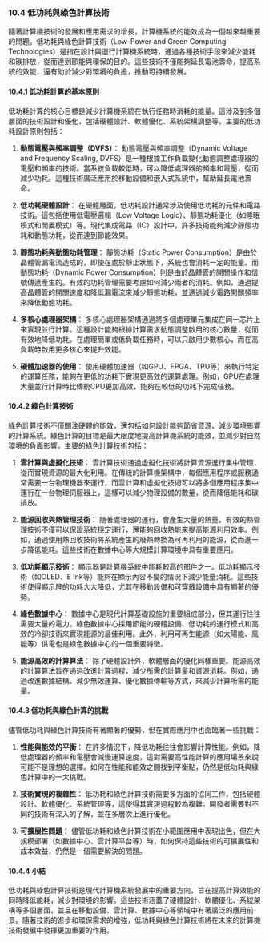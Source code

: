### 10.4 低功耗與綠色計算技術

隨著計算機技術的發展和應用需求的增長，計算機系統的能效成為一個越來越重要的問題。低功耗與綠色計算技術（Low-Power and Green Computing Technologies）是指在設計與運行計算機系統時，通過各種技術手段來減少能耗和碳排放，從而達到節能與環保的目的。這些技術不僅能夠延長電池壽命，提高系統的效能，還有助於減少對環境的負擔，推動可持續發展。

#### 10.4.1 低功耗計算的基本原則

低功耗計算的核心目標是減少計算機系統在執行任務時消耗的能量。這涉及到多個層面的技術設計和優化，包括硬體設計、軟體優化、系統架構調整等。主要的低功耗設計原則包括：

1. **動態電壓與頻率調整（DVFS）**：
   動態電壓與頻率調整（Dynamic Voltage and Frequency Scaling, DVFS）是一種根據工作負載變化動態調整處理器的電壓和頻率的技術。當系統負載較低時，可以降低處理器的頻率和電壓，從而減少功耗。這種技術廣泛應用於移動設備和嵌入式系統中，幫助延長電池壽命。

2. **低功耗硬體設計**：
   在硬體層面，低功耗設計通常涉及使用低功耗的元件和電路技術。這包括使用低電壓邏輯（Low Voltage Logic）、靜態功耗優化（如睡眠模式和閒置模式）等。現代集成電路（IC）設計中，許多技術能夠減少靜態功耗和動態功耗，從而達到節能效果。

3. **靜態功耗與動態功耗管理**：
   靜態功耗（Static Power Consumption）是由於晶體管漏電流造成的，即使在處於靜止狀態下，系統也會消耗一定的能量。而動態功耗（Dynamic Power Consumption）則是由於晶體管的開關操作和信號傳遞產生的。有效的功耗管理需要考慮如何減少兩者的消耗。例如，通過提高晶體管的開關速度和降低漏電流來減少靜態功耗，並通過減少電路開關頻率來降低動態功耗。

4. **多核心處理器架構**：
   多核心處理器架構通過將多個處理單元集成在同一芯片上來實現並行計算。這種設計能夠根據計算需求動態調整啟用的核心數量，從而有效地降低功耗。在處理簡單或低負載任務時，可以只啟用少數核心，而在高負載時啟用更多核心來提升效能。

5. **硬體加速器的使用**：
   使用硬體加速器（如GPU、FPGA、TPU等）來執行特定的運算任務，能夠在更低的功耗下實現更高效的運算處理。例如，GPU在處理大量並行計算時比傳統CPU更加高效，能夠在較低的功耗下完成任務。

#### 10.4.2 綠色計算技術

綠色計算技術不僅關注硬體的能效，還包括如何設計能夠節省資源、減少環境影響的計算系統。綠色計算的目標是最大限度地提高計算機系統的能效，並減少對自然環境的負面影響。主要的綠色計算技術包括：

1. **雲計算與虛擬化技術**：
   雲計算技術通過虛擬化技術將計算資源進行集中管理，從而實現資源的最大化利用。在傳統的計算機架構中，每個應用程序或服務通常需要一台物理機器來運行，而雲計算和虛擬化技術可以將多個應用程序集中運行在一台物理伺服器上，這樣可以減少物理設備的數量，從而降低能耗和碳排放。

2. **能源回收與熱管理技術**：
   隨著處理器的運行，會產生大量的熱量。有效的熱管理技術不僅可以保證系統穩定運行，還能夠回收熱能來提高能源利用效率。例如，通過使用熱回收技術將系統產生的廢熱轉換為可再利用的能源，從而進一步降低能耗。這些技術在數據中心等大規模計算環境中具有重要應用。

3. **低功耗顯示技術**：
   顯示器是計算機系統中能耗較高的部件之一。低功耗顯示技術（如OLED、E Ink等）能夠在顯示內容不變的情況下減少能量消耗。這些技術使得顯示屏的功耗大大降低，尤其在移動設備和可穿戴設備中具有顯著的優勢。

4. **綠色數據中心**：
   數據中心是現代計算基礎設施的重要組成部分，但其運行往往需要大量的電力。綠色數據中心採用節能的硬體設備、低功耗的運行模式和高效的冷卻技術來實現能源的最佳利用。此外，利用可再生能源（如太陽能、風能等）供電也是綠色數據中心的一個重要特徵。

5. **能源高效的計算算法**：
   除了硬體設計外，軟體層面的優化同樣重要。能源高效的計算算法旨在通過改進計算過程，減少所需的計算量和資源消耗。例如，通過改進數據結構、減少無效運算、優化數據傳輸等方式，來減少計算所需的能量。

#### 10.4.3 低功耗與綠色計算的挑戰

儘管低功耗與綠色計算技術有著顯著的優勢，但在實際應用中也面臨著一些挑戰：

1. **性能與能效的平衡**：
   在許多情況下，降低功耗往往會影響計算性能。例如，降低處理器的頻率和電壓會減慢運算速度，這對需要高性能計算的應用場景來說可能不是理想的選擇。如何在性能和能效之間找到平衡點，仍然是低功耗與綠色計算中的一大挑戰。

2. **技術實現的複雜性**：
   低功耗和綠色計算技術需要多方面的協同工作，包括硬體設計、軟體優化、系統管理等，這使得其實現過程較為複雜。開發者需要對不同的技術有深入的了解，並在多層次上進行優化。

3. **可擴展性問題**：
   儘管低功耗和綠色計算技術在小範圍應用中表現出色，但在大規模部署（如數據中心、雲計算平台等）時，如何保持這些技術的可擴展性和成本效益，仍然是一個需要解決的問題。

#### 10.4.4 小結

低功耗與綠色計算技術是現代計算機系統發展中的重要方向，旨在提高計算效能的同時降低能耗，減少對環境的影響。這些技術涵蓋了硬體設計、軟體優化、系統架構等多個層面，並且在移動設備、雲計算、數據中心等領域中有著廣泛的應用前景。隨著技術的進步和環保需求的增強，低功耗與綠色計算技術將在未來的計算機技術發展中發揮更加重要的作用。